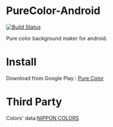 PureColor-Android
=================
[![Build Status](https://travis-ci.org/zerob13/PureColor-Android.png)](https://travis-ci.org/zerob13/PureColor-Android)

Pure color background maker for android.

Install
=========
Download from Google Play : [Pure Color](https://play.google.com/store/apps/details?id=in.zerob13.android.PureColor)

Third Party
=======
Colors' data:[NIPPON COLORS](http://nipponcolors.com/)

